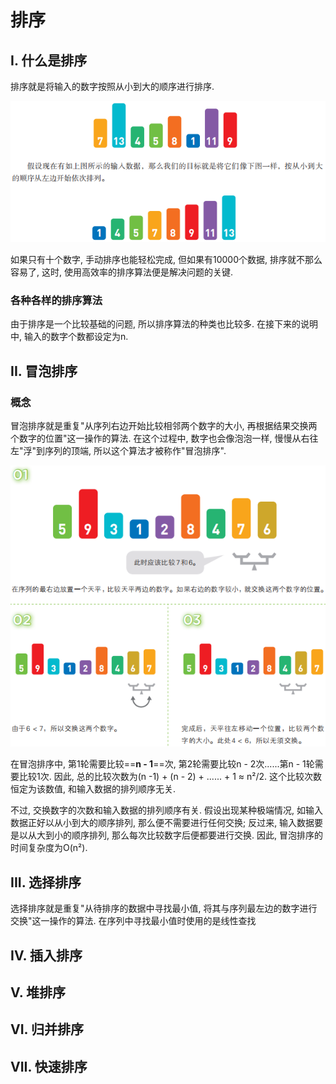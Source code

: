 # 排序

## I. 什么是排序

排序就是将输入的数字按照从小到大的顺序进行排序. 

![1648819681913](assets/1648819681913.png)

如果只有十个数字, 手动排序也能轻松完成, 但如果有10000个数据, 排序就不那么容易了, 这时, 使用高效率的排序算法便是解决问题的关键.

### 各种各样的排序算法

由于排序是一个比较基础的问题, 所以排序算法的种类也比较多. 在接下来的说明中, 输入的数字个数都设定为n.

## II. 冒泡排序

### 概念

冒泡排序就是重复"从序列右边开始比较相邻两个数字的大小, 再根据结果交换两个数字的位置"这一操作的算法. 在这个过程中, 数字也会像泡泡一样, 慢慢从右往左"浮"到序列的顶端, 所以这个算法才被称作"冒泡排序".

![1648820053499](assets/1648820053499.png)

在冒泡排序中, 第1轮需要比较==**n - 1**==次, 第2轮需要比较n - 2次......第n - 1轮需要比较1次. 因此, 总的比较次数为(n -1) + (n - 2) + ...... + 1 ≈ n²/2. 这个比较次数恒定为该数值, 和输入数据的排列顺序无关.

不过, 交换数字的次数和输入数据的排列顺序有关. 假设出现某种极端情况, 如输入数据正好以从小到大的顺序排列, 那么便不需要进行任何交换; 反过来, 输入数据要是以从大到小的顺序排列, 那么每次比较数字后便都要进行交换. 因此, 冒泡排序的时间复杂度为O(n²).

## III. 选择排序

选择排序就是重复"从待排序的数据中寻找最小值, 将其与序列最左边的数字进行交换"这一操作的算法. 在序列中寻找最小值时使用的是线性查找



## IV. 插入排序



## V. 堆排序



## VI. 归并排序



## VII. 快速排序